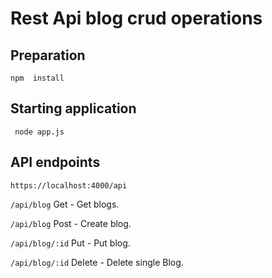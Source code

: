 





Rest Api  blog crud operations  
====================================================



Preparation 
------------
```
npm  install
```


Starting application 
--------------------
```
 node app.js
```


API endpoints
--------------------
```
https://localhost:4000/api
```

`/api/blog` Get - Get blogs.

`/api/blog` Post - Create blog.

`/api/blog/:id` Put - Put blog.

`/api/blog/:id` Delete - Delete single Blog.



